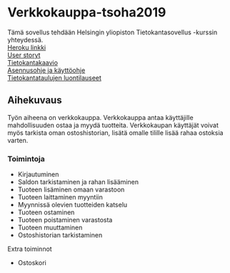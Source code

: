 # Verkkokauppa-tsoha2019 
Tämä sovellus tehdään Helsingin yliopiston Tietokantasovellus -kurssin yhteydessä.  
[Heroku linkki](https://pacific-springs-85242.herokuapp.com)  
[User storyt](https://github.com/alemati/verkkokauppa/blob/master/documentation/UserStoryt.md)  
[Tietokantakaavio](https://github.com/alemati/verkkokauppa/blob/master/documentation/Tietokantakaavio.md)  
[Asennusohje ja käyttöohje](https://github.com/alemati/verkkokauppa/blob/master/documentation/Asennusohje%20ja%20k%C3%A4ytt%C3%B6ohje.md)  
[Tietokantataulujen luontilauseet](https://github.com/alemati/verkkokauppa/blob/master/documentation/Tietokantataulujen%20luontilauseet.md)  
## Aihekuvaus 
Työn aiheena on verkkokauppa. Verkkokauppa antaa käyttäjille mahdollisuuden ostaa ja myydä tuotteita. Verkkokaupan käyttäjät voivat myös tarkista oman ostoshistorian, lisätä omalle tilille lisää rahaa ostoksia varten. 
### Toimintoja
* Kirjautuminen  
* Saldon tarkistaminen ja rahan lisääminen  
* Tuoteen lisäminen omaan varastoon
* Tuoteen laittaminen myyntiin
* Myynnissä olevien tuotteiden katselu
* Tuoteen ostaminen
* Tuoteen poistaminen varastosta
* Tuoteen muuttaminen
* Ostoshistorian tarkistaminen  
  
Extra toiminnot  
* Ostoskori  


